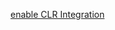 [enable CLR Integration](https://docs.microsoft.com/en-us/sql/relational-databases/clr-integration/clr-integration-enabling)